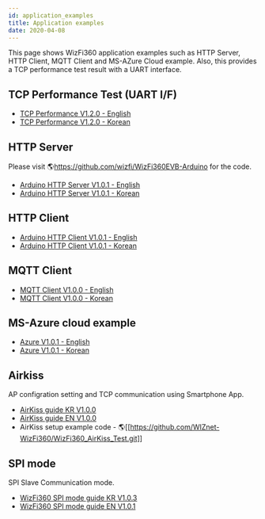 ```yaml
---
id: application_examples
title: Application examples
date: 2020-04-08
---
```


This page shows WizFi360 application examples such as HTTP Server, HTTP
Client, MQTT Client and MS-AZure Cloud example. Also, this provides a
TCP performance test result with a UART interface.

## TCP Performance Test (UART I/F)

* <a href="/img/products/wizfi360/wizfi360ds/wizfi360tp_v120e.pdf" target="_blank">TCP Performance V1.2.0 - English</a>
* <a href="/img/products/wizfi360/wizfi360ds/wizfi360tp_v120k.pdf" target="_blank">TCP Performance V1.2.0 - Korean</a>

## HTTP Server

Please visit 🌎<https://github.com/wizfi/WizFi360EVB-Arduino> for the
code.

* <a href="/img/products/wizfi360/wizfi360ds/wizfi360_an_hs_v101e.pdf" target="_blank">Arduino HTTP Server V1.0.1 - English</a>
* <a href="/img/products/wizfi360/wizfi360ds/wizfi360_an_hs_v101k.pdf" target="_blank">Arduino HTTP Server V1.0.1 - Korean</a>

## HTTP Client

* <a href="/img/products/wizfi360/wizfi360ds/wizfi360_an_hc_v101e.pdf" target="_blank">Arduino HTTP Client V1.0.1 - English</a>
* <a href="/img/products/wizfi360/wizfi360ds/wizfi360_an_hc_v101k.pdf" target="_blank">Arduino HTTP Client V1.0.1 - Korean</a>

## MQTT Client

* <a href="/img/products/wizfi360/wizfi360ds/wizfi360_an_mqtt_e.pdf" target="_blank">MQTT Client V1.0.0 - English</a>
* <a href="/img/products/wizfi360/wizfi360ds/wizfi360_an_mqtt_k.pdf" target="_blank">MQTT Client V1.0.0 - Korean</a>

## MS-Azure cloud example

* <a href="/img/products/wizfi360/wizfi360ds/wizfi360_an_azure_v100_e.pdf" target="_blank">Azure V1.0.1 - English</a>
* <a href="/img/products/wizfi360/wizfi360ds/wizfi360_an_azure_v100_k.pdf" target="_blank">Azure V1.0.1 - Korean</a>

## Airkiss

AP configration setting and TCP communication using Smartphone App.

* <a href="/img/products/wizfi360/wizfi360ds/wizfi360_airkiss.pdf" target="_blank">AirKiss guide KR V1.0.0</a>
* <a href="/img/products/wizfi360/wizfi360ds/wizfi360_airkiss_en.pdf" target="_blank">AirKiss guide EN V1.0.0</a>
* AirKiss setup example code - 🌎[[https://github.com/WIZnet-WizFi360/WizFi360_AirKiss_Test.git]]

## SPI mode

SPI Slave Communication mode.

* <a href="/img/products/wizfi360/wizfi360app/wizfi360_an_spi_v103_k.pdf" target="_blank">WizFi360 SPI mode guide KR V1.0.3</a>
* <a href="/img/products/wizfi360/wizfi360app/wizfi360_an_spi_v101_e.pdf" target="_blank">WizFi360 SPI mode guide EN V1.0.1</a>
